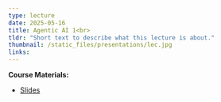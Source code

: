 ```yaml
---
type: lecture
date: 2025-05-16
title: Agentic AI 1<br>
tldr: "Short text to describe what this lecture is about."
thumbnail: /static_files/presentations/lec.jpg
links: 
---
```

**Course Materials:**
- [Slides](https://ml-graph.github.io/spring-2025/static_files/presentations/8-AgenticAI.pdf)
